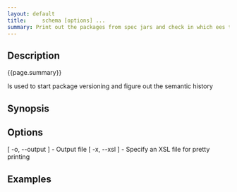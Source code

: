 ```yaml
---
layout: default
title:     schema [options] ... 
summary: Print out the packages from spec jars and check in which ees they appear. Very specific. For example, schema ee.j2se-1.6.0 ee.j2se-1.5.0 ee.j2ee-1.4.0 
---
```


## Description

{{page.summary}}

Is used to start package versioning and figure out the semantic history

## Synopsis

## Options

   [ -o, --output <string> ]  - Output file
   [ -x, --xsl <string> ]     - Specify an XSL file for pretty printing

## Examples
